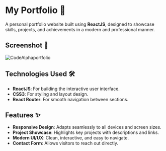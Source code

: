 # My Portfolio 🌟

A personal portfolio website built using **ReactJS**, designed to showcase skills, projects, and achievements in a modern and professional manner.

## Screenshot 🚀

![CodeAlphaportfolio](https://github.com/user-attachments/assets/05f13c04-7f70-4454-962a-0f31a7b0aed2)


## Technologies Used 🛠️

- **ReactJS**: For building the interactive user interface.
- **CSS3**: For styling and layout design.
- **React Router**: For smooth navigation between sections.

## Features ✨

- **Responsive Design**: Adapts seamlessly to all devices and screen sizes.
- **Project Showcase**: Highlights key projects with descriptions and links.
- **Modern UI/UX**: Clean, interactive, and easy to navigate.
- **Contact Form**: Allows visitors to reach out directly.

